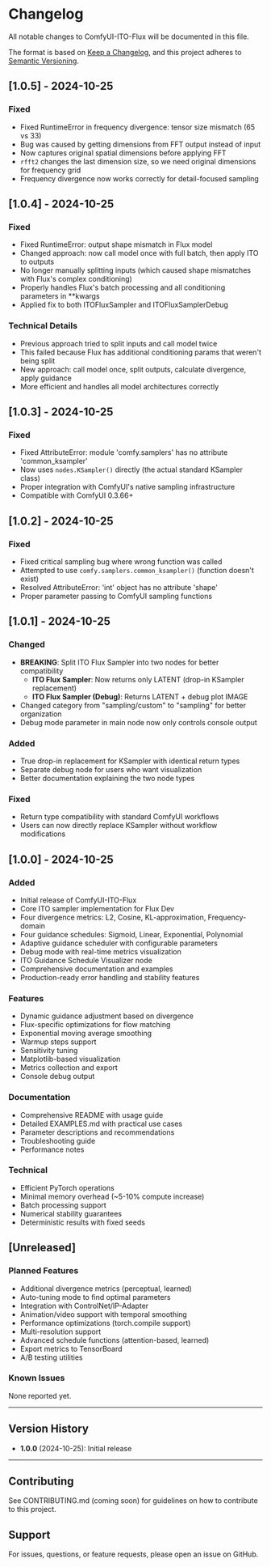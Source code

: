 # Changelog

All notable changes to ComfyUI-ITO-Flux will be documented in this file.

The format is based on [Keep a Changelog](https://keepachangelog.com/en/1.0.0/),
and this project adheres to [Semantic Versioning](https://semver.org/spec/v2.0.0.html).

## [1.0.5] - 2024-10-25

### Fixed
- Fixed RuntimeError in frequency divergence: tensor size mismatch (65 vs 33)
- Bug was caused by getting dimensions from FFT output instead of input
- Now captures original spatial dimensions before applying FFT
- `rfft2` changes the last dimension size, so we need original dimensions for frequency grid
- Frequency divergence now works correctly for detail-focused sampling

## [1.0.4] - 2024-10-25

### Fixed
- Fixed RuntimeError: output shape mismatch in Flux model
- Changed approach: now call model once with full batch, then apply ITO to outputs
- No longer manually splitting inputs (which caused shape mismatches with Flux's complex conditioning)
- Properly handles Flux's batch processing and all conditioning parameters in **kwargs
- Applied fix to both ITOFluxSampler and ITOFluxSamplerDebug

### Technical Details
- Previous approach tried to split inputs and call model twice
- This failed because Flux has additional conditioning params that weren't being split
- New approach: call model once, split outputs, calculate divergence, apply guidance
- More efficient and handles all model architectures correctly

## [1.0.3] - 2024-10-25

### Fixed
- Fixed AttributeError: module 'comfy.samplers' has no attribute 'common_ksampler'
- Now uses `nodes.KSampler()` directly (the actual standard KSampler class)
- Proper integration with ComfyUI's native sampling infrastructure
- Compatible with ComfyUI 0.3.66+

## [1.0.2] - 2024-10-25

### Fixed
- Fixed critical sampling bug where wrong function was called
- Attempted to use `comfy.samplers.common_ksampler()` (function doesn't exist)
- Resolved AttributeError: 'int' object has no attribute 'shape'
- Proper parameter passing to ComfyUI sampling functions

## [1.0.1] - 2024-10-25

### Changed
- **BREAKING**: Split ITO Flux Sampler into two nodes for better compatibility
  - **ITO Flux Sampler**: Now returns only LATENT (drop-in KSampler replacement)
  - **ITO Flux Sampler (Debug)**: Returns LATENT + debug plot IMAGE
- Changed category from "sampling/custom" to "sampling" for better organization
- Debug mode parameter in main node now only controls console output

### Added
- True drop-in replacement for KSampler with identical return types
- Separate debug node for users who want visualization
- Better documentation explaining the two node types

### Fixed
- Return type compatibility with standard ComfyUI workflows
- Users can now directly replace KSampler without workflow modifications

## [1.0.0] - 2024-10-25

### Added
- Initial release of ComfyUI-ITO-Flux
- Core ITO sampler implementation for Flux Dev
- Four divergence metrics: L2, Cosine, KL-approximation, Frequency-domain
- Four guidance schedules: Sigmoid, Linear, Exponential, Polynomial
- Adaptive guidance scheduler with configurable parameters
- Debug mode with real-time metrics visualization
- ITO Guidance Schedule Visualizer node
- Comprehensive documentation and examples
- Production-ready error handling and stability features

### Features
- Dynamic guidance adjustment based on divergence
- Flux-specific optimizations for flow matching
- Exponential moving average smoothing
- Warmup steps support
- Sensitivity tuning
- Matplotlib-based visualization
- Metrics collection and export
- Console debug output

### Documentation
- Comprehensive README with usage guide
- Detailed EXAMPLES.md with practical use cases
- Parameter descriptions and recommendations
- Troubleshooting guide
- Performance notes

### Technical
- Efficient PyTorch operations
- Minimal memory overhead (~5-10% compute increase)
- Batch processing support
- Numerical stability guarantees
- Deterministic results with fixed seeds

## [Unreleased]

### Planned Features
- Additional divergence metrics (perceptual, learned)
- Auto-tuning mode to find optimal parameters
- Integration with ControlNet/IP-Adapter
- Animation/video support with temporal smoothing
- Performance optimizations (torch.compile support)
- Multi-resolution support
- Advanced schedule functions (attention-based, learned)
- Export metrics to TensorBoard
- A/B testing utilities

### Known Issues
None reported yet.

---

## Version History

- **1.0.0** (2024-10-25): Initial release

---

## Contributing

See CONTRIBUTING.md (coming soon) for guidelines on how to contribute to this project.

## Support

For issues, questions, or feature requests, please open an issue on GitHub.
